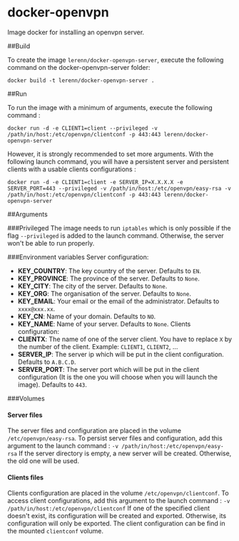 # docker-openvpn
Image docker for installing an openvpn server.

##Build

To create the image `lerenn/docker-openvpn-server`, execute the following command on the docker-openvpn-server folder:

    docker build -t lerenn/docker-openvpn-server .

##Run

To run the image with a minimum of arguments, execute the following command :

    docker run -d -e CLIENT1=client --privileged -v /path/in/host:/etc/openvpn/clientconf -p 443:443 lerenn/docker-openvpn-server

However, it is strongly recommended to set more arguments. With the following launch command, you will have a persistent server and persistent clients with a usable clients configurations :

    docker run -d -e CLIENT1=client -e SERVER_IP=X.X.X.X -e SERVER_PORT=443 --privileged -v /path/in/host:/etc/openvpn/easy-rsa -v /path/in/host:/etc/openvpn/clientconf -p 443:443 lerenn/docker-openvpn-server

##Arguments

###Privileged
The image needs to run `iptables` which is only possible if the flag `--privileged` is added to the launch command.
Otherwise, the server won't be able to run properly.

###Environment variables
Server configuration:
 - **KEY_COUNTRY**: The key country of the server. Defaults to `EN`.
 - **KEY_PROVINCE**: The province of the server. Defaults to `None`.
 - **KEY_CITY**: The city of the server. Defaults to `None`.
 - **KEY_ORG**: The organisation of the server. Defaults to `None`.
 - **KEY_EMAIL**: Your email or the email of the administrator. Defaults to `xxxx@xxx.xx`.
 - **KEY_CN**: Name of your domain. Defaults to `NO`.
 - **KEY_NAME**: Name of your server. Defaults to `None`.
Clients configuration:
 - **CLIENTX**: The name of one of the server client. You have to replace `X` by the number of the client. Example: `CLIENT1`, `CLIENT2`, ...
 - **SERVER_IP**: The server ip which will be put in the client configuration. Defaults to `A.B.C.D`.
 - **SERVER_PORT**: The server port which will be put in the client configuration (It is the one you will choose when you will launch the image). Defaults to `443`.

###Volumes

#### Server files
The server files and configuration are placed in the volume `/etc/openvpn/easy-rsa`. To persist server files and configuration, add this argument to the launch command : `-v /path/in/host:/etc/openvpn/easy-rsa`
If the server directory is empty, a new server will be created. Otherwise, the old one will be used.

#### Clients files
Clients configuration are placed in the volume `/etc/openvpn/clientconf`. To access client configurations, add this argument to the launch command : `-v /path/in/host:/etc/openvpn/clientconf`
If one of the specified client doesn't exist, its configuration will be created and exported. Otherwise, its configuration will only be exported. The client configuration can be find in the mounted `clientconf` volume.
